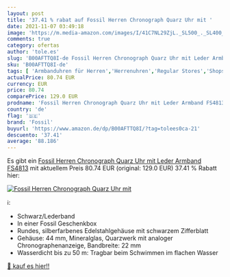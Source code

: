 ```yaml
---
layout: post
title: '37.41 % rabat auf Fossil Herren Chronograph Quarz Uhr mit '
date: 2021-11-07 03:49:18
image: 'https://m.media-amazon.com/images/I/41C7NL29ZjL._SL500_._SL400_.jpg'
comments: true
category: ofertas
author: 'tole.es'
slug: 'B00AFTTQ8I-de Fossil Herren Chronograph Quarz Uhr mit Leder Armband FS4813'
sku: 'B00AFTTQ8I-de'
tags: [ 'Armbanduhren für Herren','Herrenuhren','Regular Stores','Shops','Uhren','fossil', ]
actualPrice: 80.74 EUR
currency: EUR
price: 80.74
comparePrice: 129.0 EUR
prodname: 'Fossil Herren Chronograph Quarz Uhr mit Leder Armband FS4813'
country: 'de'
flag: '🇩🇪'
brand: 'Fossil'
buyurl: 'https://www.amazon.de/dp/B00AFTTQ8I/?tag=tolees0ca-21'
descuento: '37.41'
average: '88.186'
---
```


Es gibt ein [Fossil Herren Chronograph Quarz Uhr mit Leder Armband FS4813](https://www.amazon.de/dp/B00AFTTQ8I/?tag=tolees0ca-21) mit aktuellem Preis 80.74 EUR (original: 129.0 EUR) 37.41 % Rabatt hier:

[![Fossil Herren Chronograph Quarz Uhr mit ](https://m.media-amazon.com/images/I/41C7NL29ZjL._SL500_._SL400_.jpg)](https://www.amazon.de/dp/B00AFTTQ8I/?tag=tolees0ca-21)

ℹ️:

- Schwarz/Lederband
- In einer Fossil Geschenkbox
- Rundes, silberfarbenes Edelstahlgehäuse mit schwarzem Zifferblatt
- Gehäuse: 44 mm, Mineralglas, Quarzwerk mit analoger Chronographenanzeige, Bandbreite: 22 mm
- Wasserdicht bis zu 50 m: Tragbar beim Schwimmen im flachen Wasser

[🛒 kauf es hier!!](https://www.amazon.de/dp/B00AFTTQ8I/?tag=tolees0ca-21)
